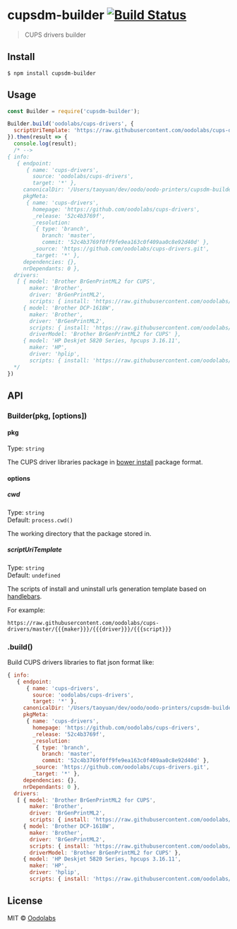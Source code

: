 # cupsdm-builder [![Build Status](https://travis-ci.org/oodolabs/cupsdm-builder.svg?branch=master)](https://travis-ci.org/oodolabs/cupsdm-builder)

> CUPS drivers builder


## Install

```
$ npm install cupsdm-builder
```


## Usage

```js
const Builder = require('cupsdm-builder');

Builder.build('oodolabs/cups-drivers', {
  scriptUriTemplate: 'https://raw.githubusercontent.com/oodolabs/cups-drivers/master/{{{maker}}}/{{{driver}}}/{{{script}}}'
}).then(result => {
  console.log(result);
  /* -->
{ info: 
   { endpoint: 
      { name: 'cups-drivers',
        source: 'oodolabs/cups-drivers',
        target: '*' },
     canonicalDir: '/Users/taoyuan/dev/oodo/oodo-printers/cupsdm-builder/test/tmp/cups-drivers',
     pkgMeta: 
      { name: 'cups-drivers',
        homepage: 'https://github.com/oodolabs/cups-drivers',
        _release: '52c4b3769f',
        _resolution: 
         { type: 'branch',
           branch: 'master',
           commit: '52c4b3769f0ff9fe9ea163c0f409aa0c8e92d40d' },
        _source: 'https://github.com/oodolabs/cups-drivers.git',
        _target: '*' },
     dependencies: {},
     nrDependants: 0 },
  drivers: 
   [ { model: 'Brother BrGenPrintML2 for CUPS',
       maker: 'Brother',
       driver: 'BrGenPrintML2',
       scripts: { install: 'https://raw.githubusercontent.com/oodolabs/cups-drivers/master/Brother/BrGenPrintML2/install.sh' } },
     { model: 'Brother DCP-1618W',
       maker: 'Brother',
       driver: 'BrGenPrintML2',
       scripts: { install: 'https://raw.githubusercontent.com/oodolabs/cups-drivers/master/Brother/BrGenPrintML2/install.sh' },
       driverModel: 'Brother BrGenPrintML2 for CUPS' },
     { model: 'HP Deskjet 5820 Series, hpcups 3.16.11',
       maker: 'HP',
       driver: 'hplip',
       scripts: { install: 'https://raw.githubusercontent.com/oodolabs/cups-drivers/master/HP/hplip/install.sh' } } ] }
  */
})

```

## API

### Builder(pkg, [options])

#### pkg

Type: `string`

The CUPS driver libraries package in [bower install](https://bower.io/docs/api/#install) package format.

#### options

##### cwd

Type: `string`<br>
Default: `process.cwd()`

The working directory that the package stored in.

##### scriptUriTemplate
Type: `string`<br>
Default: `undefined`

The scripts of install and uninstall urls generation template based on [handlebars](http://handlebarsjs.com/). 

For example:

```
https://raw.githubusercontent.com/oodolabs/cups-drivers/master/{{{maker}}}/{{{driver}}}/{{{script}}}
```

### .build()

Build CUPS drivers libraries to flat json format like:

```js
{ info: 
   { endpoint: 
      { name: 'cups-drivers',
        source: 'oodolabs/cups-drivers',
        target: '*' },
     canonicalDir: '/Users/taoyuan/dev/oodo/oodo-printers/cupsdm-builder/test/tmp/cups-drivers',
     pkgMeta: 
      { name: 'cups-drivers',
        homepage: 'https://github.com/oodolabs/cups-drivers',
        _release: '52c4b3769f',
        _resolution: 
         { type: 'branch',
           branch: 'master',
           commit: '52c4b3769f0ff9fe9ea163c0f409aa0c8e92d40d' },
        _source: 'https://github.com/oodolabs/cups-drivers.git',
        _target: '*' },
     dependencies: {},
     nrDependants: 0 },
  drivers: 
   [ { model: 'Brother BrGenPrintML2 for CUPS',
       maker: 'Brother',
       driver: 'BrGenPrintML2',
       scripts: { install: 'https://raw.githubusercontent.com/oodolabs/cups-drivers/master/Brother/BrGenPrintML2/install.sh' } },
     { model: 'Brother DCP-1618W',
       maker: 'Brother',
       driver: 'BrGenPrintML2',
       scripts: { install: 'https://raw.githubusercontent.com/oodolabs/cups-drivers/master/Brother/BrGenPrintML2/install.sh' },
       driverModel: 'Brother BrGenPrintML2 for CUPS' },
     { model: 'HP Deskjet 5820 Series, hpcups 3.16.11',
       maker: 'HP',
       driver: 'hplip',
       scripts: { install: 'https://raw.githubusercontent.com/oodolabs/cups-drivers/master/HP/hplip/install.sh' } } ] }
```

## License

MIT © [Oodolabs](https://github.com/oodolabs)
